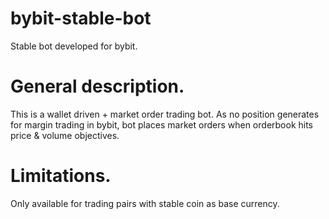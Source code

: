 # bybit-stable-bot
Stable bot developed for bybit.

# General description.
This is a wallet driven + market order trading bot. As no position generates for margin trading in bybit, bot places market orders when orderbook hits price & volume objectives.

# Limitations.
Only available for trading pairs with stable coin as base currency.
